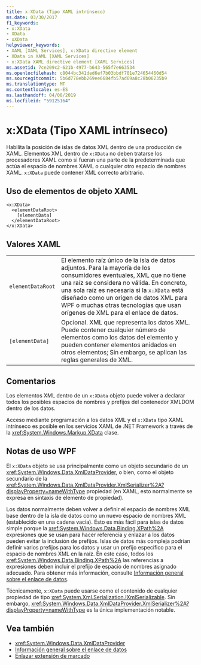 ```yaml
---
title: x:XData (Tipo XAML intrínseco)
ms.date: 03/30/2017
f1_keywords:
- x:XData
- XData
- xXData
helpviewer_keywords:
- XAML [XAML Services], x:XData directive element
- XData in XAML [XAML Services]
- x:XData XAML directive element [XAML Services]
ms.assetid: 7ce209c2-621b-4977-b643-565f7e663534
ms.openlocfilehash: c8044bc341ded6ef7b03bbdf701e724654460d54
ms.sourcegitcommit: 5b6d778ebb269ee6684fb57ad69a8c28b06235b9
ms.translationtype: MT
ms.contentlocale: es-ES
ms.lasthandoff: 04/08/2019
ms.locfileid: "59125164"
---
```

# <a name="xxdata-intrinsic-xaml-type"></a>x:XData (Tipo XAML intrínseco)
Habilita la posición de islas de datos XML dentro de una producción de XAML. Elementos XML dentro de `x:XData` no deben tratarse los procesadores XAML como si fueran una parte de la predeterminada que actúa el espacio de nombres XAML o cualquier otro espacio de nombres XAML. `x:XData` puede contener XML correcto arbitrario.  
  
## <a name="xaml-object-element-usage"></a>Uso de elementos de objeto XAML  
  
```  
<x:XData>  
  <elementDataRoot>  
    [elementData]  
  </elementDataRoot>  
</x:XData>  
```  
  
## <a name="xaml-values"></a>Valores XAML  
  
|||  
|-|-|  
|`elementDataRoot`|El elemento raíz único de la isla de datos adjuntos. Para la mayoría de los consumidores eventuales, XML que no tiene una raíz se considera no válida. En concreto, una sola raíz es necesaria si la `x:XData` está diseñado como un origen de datos XML para WPF o muchas otras tecnologías que usan orígenes de XML para el enlace de datos.|  
|`[elementData]`|Opcional. XML que representa los datos XML. Puede contener cualquier número de elementos como los datos del elemento y pueden contener elementos anidados en otros elementos; Sin embargo, se aplican las reglas generales de XML.|  
  
## <a name="remarks"></a>Comentarios  
 Los elementos XML dentro de un `x:XData` objeto puede volver a declarar todos los posibles espacios de nombres y prefijos del contenedor XMLDOM dentro de los datos.  
  
 Acceso mediante programación a los datos XML y el `x:XData` tipo XAML intrínseco es posible en los servicios XAML de .NET Framework a través de la <xref:System.Windows.Markup.XData> clase.  
  
## <a name="wpf-usage-notes"></a>Notas de uso WPF  
 El `x:XData` objeto se usa principalmente como un objeto secundario de un <xref:System.Windows.Data.XmlDataProvider>, o bien, como el objeto secundario de la <xref:System.Windows.Data.XmlDataProvider.XmlSerializer%2A?displayProperty=nameWithType> propiedad (en XAML, esto normalmente se expresa en sintaxis de elemento de propiedad).  
  
 Los datos normalmente deben volver a definir el espacio de nombres XML base dentro de la isla de datos como un nuevo espacio de nombres XML (establecido en una cadena vacía). Esto es más fácil para islas de datos simple porque la <xref:System.Windows.Data.Binding.XPath%2A> expresiones que se usan para hacer referencia y enlazar a los datos pueden evitar la inclusión de prefijos. Islas de datos más compleja podrían definir varios prefijos para los datos y usar un prefijo específico para el espacio de nombres XML en la raíz. En este caso, todos los <xref:System.Windows.Data.Binding.XPath%2A> las referencias a expresiones deben incluir el prefijo de espacio de nombres asignado adecuado. Para obtener más información, consulte [Información general sobre el enlace de datos](../wpf/data/data-binding-overview.md).  
  
 Técnicamente, `x:XData` puede usarse como el contenido de cualquier propiedad de tipo <xref:System.Xml.Serialization.IXmlSerializable>. Sin embargo, <xref:System.Windows.Data.XmlDataProvider.XmlSerializer%2A?displayProperty=nameWithType> es la única implementación notable.  
  
## <a name="see-also"></a>Vea también

- <xref:System.Windows.Data.XmlDataProvider>
- [Información general sobre el enlace de datos](../wpf/data/data-binding-overview.md)
- [Enlazar extensión de marcado](../wpf/advanced/binding-markup-extension.md)
